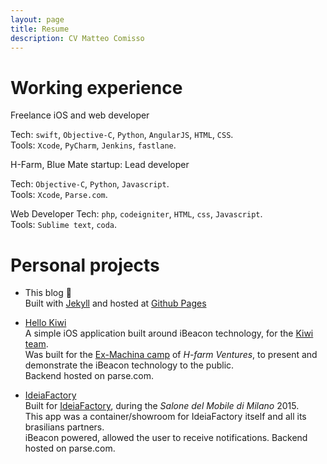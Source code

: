 ```yaml
---
layout: page
title: Resume
description: CV Matteo Comisso
---
```


# Working experience

Freelance iOS and web developer

Tech: `swift`, `Objective-C`, `Python`, `AngularJS`, `HTML`, `CSS`.  
Tools: `Xcode`, `PyCharm`, `Jenkins`, `fastlane`.

H-Farm, Blue Mate startup: Lead developer

Tech: `Objective-C`, `Python`, `Javascript`.  
Tools: `Xcode`, `Parse.com`.

Web Developer
Tech: `php`, `codeigniter`, `HTML`, `css`, `Javascript`.  
Tools: `Sublime text`, `coda`.


# Personal projects

- This blog :tada:  
  Built with [Jekyll](http://jekyllrb.com/) and hosted at [Github Pages](https://pages.github.com/)

- [Hello Kiwi](https://github.com/mcomisso/hellokiwi)  
  A simple iOS application built around iBeacon technology, for the [Kiwi team](http://exmachina.porscheitalia.com/ita/team-scheda/kiwi-1).  
  Was built for the [Ex-Machina camp](http://www.h-farm.com/porsche-italia-lancia-il-progetto-ex-machina/) of _H-farm Ventures_, to present and demonstrate the iBeacon technology to the public.  
  Backend hosted on parse.com.

- [IdeiaFactory]()  
  Built for [IdeiaFactory](), during the  _Salone del Mobile di Milano_ 2015.  
  This app was a container/showroom for IdeiaFactory itself and all its brasilians partners.  
  iBeacon powered, allowed the user to receive notifications.
  Backend hosted on parse.com.
